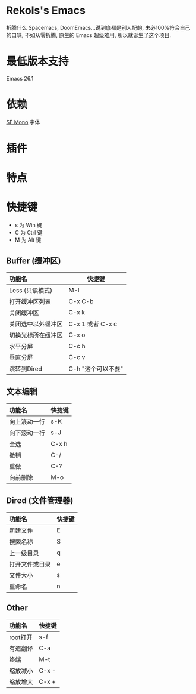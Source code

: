 # Rekols's Emacs

折腾什么 Spacemacs, DoomEmacs...说到底都是别人配的, 未必100%符合自己的口味, 不如从零折腾, 原生的 Emacs 超级难用, 所以就诞生了这个项目.

# 最低版本支持

Emacs 26.1

# 依赖

[SF Mono](https://github.com/ZulwiyozaPutra/SF-Mono-Font) 字体

# 插件

# 特点

# 快捷键

* s 为 Win 键
* C 为 Ctrl 键
* M 为 Alt 键

## Buffer (缓冲区)
功能名 | 快捷键
:--- | ---
Less (只读模式) | M-l
打开缓冲区列表 | C-x C-b
关闭缓冲区 | C-x k
关闭选中以外缓冲区 | C-x 1 或者 C-x c
切换光标所在缓冲区 | C-x o
水平分屏 | C-c h
垂直分屏 | C-c v
跳转到Dired | C-h "这个可以不要"

## 文本编辑
功能名 | 快捷键
:--- | ---
向上滚动一行 | s-K
向下滚动一行 | s-J
全选 | C-x h
撤销 | C-/
重做 | C-?
向前删除 | M-o

## Dired (文件管理器)
功能名 | 快捷键
:--- | ---
新建文件 | E
搜索名称 | S
上一级目录 | q
打开文件或目录 | e
文件大小 | s
重命名 | n

## Other
功能名 | 快捷键
:--- | ---
root打开 | s-f
有道翻译 | C-a
终端 | M-t
缩放减小 | C-x -
缩放增大 | C-x +

